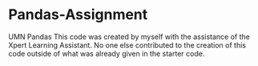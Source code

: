 # Pandas-Assignment
UMN Pandas
This code was created by myself with the assistance of the Xpert Learning Assistant. No one else contributed to the creation of this code outside of what was already given in the starter code. 
